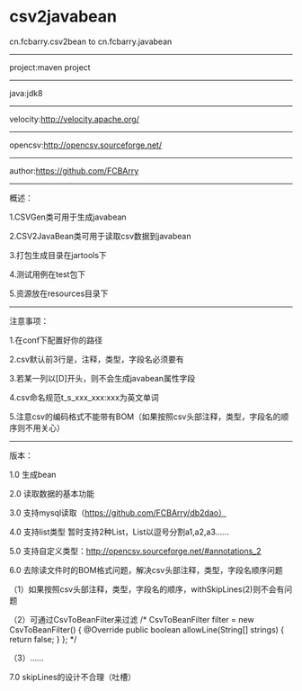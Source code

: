 # csv2javabean
cn.fcbarry.csv2bean to cn.fcbarry.javabean

------------------------------------
project:maven project

------------------------------------
java:jdk8

------------------------------------
velocity:http://velocity.apache.org/

------------------------------------
opencsv:http://opencsv.sourceforge.net/

------------------------------------
author:https://github.com/FCBArry

------------------------------------
概述：

1.CSVGen类可用于生成javabean

2.CSV2JavaBean类可用于读取csv数据到javabean

3.打包生成目录在jartools下

4.测试用例在test包下

5.资源放在resources目录下

------------------------------------
注意事项：

1.在conf下配置好你的路径

2.csv默认前3行是，注释，类型，字段名必须要有

3.若某一列以[D]开头，则不会生成javabean属性字段

4.csv命名规范t_s_xxx_xxx:xxx为英文单词

5.注意csv的编码格式不能带有BOM（如果按照csv头部注释，类型，字段名的顺序则不用关心）

------------------------------------
版本：

1.0 生成bean

2.0 读取数据的基本功能

3.0 支持mysql读取（https://github.com/FCBArry/db2dao）

4.0 支持list类型 暂时支持2种List<Integer>，List<String>以逗号分割a1,a2,a3......

5.0 支持自定义类型：http://opencsv.sourceforge.net/#annotations_2

6.0 去除读文件时的BOM格式问题，解决csv头部注释，类型，字段名顺序问题

（1）如果按照csv头部注释，类型，字段名的顺序，withSkipLines(2)则不会有问题

（2）可通过CsvToBeanFilter来过滤
/*
CsvToBeanFilter filter = new CsvToBeanFilter()
{
    @Override
    public boolean allowLine(String[] strings)
    {
        return false;
    }
};
*/

（3）......

7.0 skipLines的设计不合理（吐槽）
